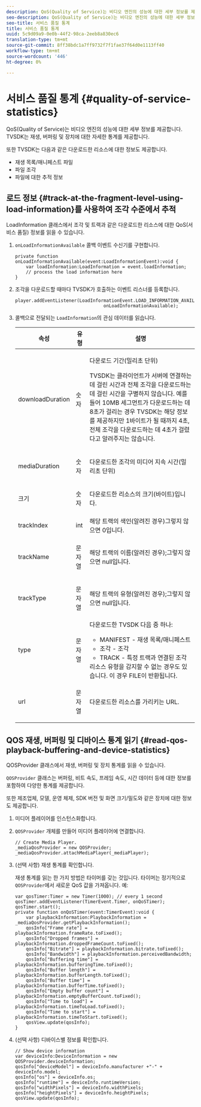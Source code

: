 ```yaml
---
description: QoS(Quality of Service)는 비디오 엔진의 성능에 대한 세부 정보를 제공합니다. TVSDK는 재생, 버퍼링 및 장치에 대한 자세한 통계를 제공합니다.
seo-description: QoS(Quality of Service)는 비디오 엔진의 성능에 대한 세부 정보를 제공합니다. TVSDK는 재생, 버퍼링 및 장치에 대한 자세한 통계를 제공합니다.
seo-title: 서비스 품질 통계
title: 서비스 품질 통계
uuid: 5c9d09a9-0e0b-44f2-98ca-2eeb8a830ec6
translation-type: tm+mt
source-git-commit: 8ff38bdc1a7ff9732f7f1fae37f64d0e1113ff40
workflow-type: tm+mt
source-wordcount: '446'
ht-degree: 0%

---
```



# 서비스 품질 통계 {#quality-of-service-statistics}

QoS(Quality of Service)는 비디오 엔진의 성능에 대한 세부 정보를 제공합니다. TVSDK는 재생, 버퍼링 및 장치에 대한 자세한 통계를 제공합니다.

또한 TVSDK는 다음과 같은 다운로드한 리소스에 대한 정보도 제공합니다.

* 재생 목록/매니페스트 파일
* 파일 조각
* 파일에 대한 추적 정보

## 로드 정보 {#track-at-the-fragment-level-using-load-information}를 사용하여 조각 수준에서 추적

LoadInformation 클래스에서 조각 및 트랙과 같은 다운로드한 리소스에 대한 QoS(서비스 품질) 정보를 읽을 수 있습니다.

1. `onLoadInformationAvailable` 콜백 이벤트 수신기를 구현합니다.

   ```
   private function onLoadInformationAvailable(event:LoadInformationEvent):void { 
       var loadInformation:LoadInformation = event.loadInformation; 
       // process the load information here     
   }
   ```

1. 조각을 다운로드할 때마다 TVSDK가 호출하는 이벤트 리스너를 등록합니다.

   ```
   player.addEventListener(LoadInformationEvent.LOAD_INFORMATION_AVAILABLE,  
                                    onLoadInformationAvailable);
   ```

1. 콜백으로 전달되는 `LoadInformation`의 관심 데이터를 읽습니다.

   <table id="table_75E61A2EB25E435DB631166A7FF64757"> 
   <thead> 
   <tr> 
      <th colname="col01" class="entry"> 속성 </th> 
      <th colname="col1" class="entry"> 유형 </th> 
      <th colname="col2" class="entry"> 설명 </th> 
   </tr> 
   </thead>
   <tbody> 
   <tr> 
      <td colname="col01"> <span class="codeph"> downloadDuration  </span> </td> 
      <td colname="col1"> <p>숫자 </p> </td> 
      <td colname="col2"> <p>다운로드 기간(밀리초 단위) </p> <p>TVSDK는 클라이언트가 서버에 연결하는 데 걸린 시간과 전체 조각을 다운로드하는 데 걸린 시간을 구별하지 않습니다. 예를 들어 10MB 세그먼트가 다운로드하는 데 8초가 걸리는 경우 TVSDK는 해당 정보를 제공하지만 1바이트가 될 때까지 4초, 전체 조각을 다운로드하는 데 4초가 걸렸다고 알려주지는 않습니다. </p> </td> 
   </tr> 
   <tr> 
      <td colname="col01"> <span class="codeph"> mediaDuration  </span> </td> 
      <td colname="col1"> <p>숫자 </p> </td> 
      <td colname="col2"> 다운로드한 조각의 미디어 지속 시간(밀리초 단위) </td> 
   </tr> 
   <tr> 
      <td colname="col01"> <span class="codeph"> 크기  </span> </td> 
      <td colname="col1"> <p>숫자 </p> </td> 
      <td colname="col2"> 다운로드한 리소스의 크기(바이트)입니다. </td> 
   </tr> 
   <tr> 
      <td colname="col01"> <span class="codeph"> trackIndex  </span> </td> 
      <td colname="col1"> <p>int </p> </td> 
      <td colname="col2"> 해당 트랙의 색인(알려진 경우)그렇지 않으면 0입니다. </td> 
   </tr> 
   <tr> 
      <td colname="col01"> <span class="codeph"> trackName  </span> </td> 
      <td colname="col1"> <p>문자열 </p> </td> 
      <td colname="col2"> 해당 트랙의 이름(알려진 경우);그렇지 않으면 null입니다. </td> 
   </tr> 
   <tr> 
      <td colname="col01"> <span class="codeph"> trackType  </span> </td> 
      <td colname="col1"> <p>문자열 </p> </td> 
      <td colname="col2"> 해당 트랙의 유형(알려진 경우);그렇지 않으면 null입니다. </td> 
   </tr> 
   <tr> 
      <td colname="col01"> <span class="codeph"> type  </span> </td> 
      <td colname="col1"> <p>문자열 </p> </td> 
      <td colname="col2"> 다운로드한 TVSDK 다음 중 하나: 
      <ul id="ul_FA02F42D109344F4866073908CA4E835"> 
      <li id="li_0E2D3EBCAB58477FB5EA526C54FACFFB">MANIFEST - 재생 목록/매니페스트 </li> 
      <li id="li_D7894C2F0CB64C909C6398288EA5683A">조각 - 조각 </li> 
      <li id="li_4D4FEDB7704C411B80891B5028B0C20E">TRACK - 특정 트랙과 연결된 조각 </li> 
      </ul> 리소스 유형을 감지할 수 없는 경우도 있습니다. 이 경우 FILE이 반환됩니다. </td> 
   </tr> 
   <tr> 
      <td colname="col01"> <span class="codeph"> url  </span> </td> 
      <td colname="col1"> <p>문자열 </p> </td> 
      <td colname="col2"> 다운로드한 리소스를 가리키는 URL. </td> 
   </tr> 
   </tbody> 
   </table>

## QOS 재생, 버퍼링 및 디바이스 통계 읽기 {#read-qos-playback-buffering-and-device-statistics}

QOSProvider 클래스에서 재생, 버퍼링 및 장치 통계를 읽을 수 있습니다.

`QOSProvider` 클래스는 버퍼링, 비트 속도, 프레임 속도, 시간 데이터 등에 대한 정보를 포함하여 다양한 통계를 제공합니다.

또한 제조업체, 모델, 운영 체제, SDK 버전 및 화면 크기/밀도와 같은 장치에 대한 정보도 제공합니다.

1. 미디어 플레이어를 인스턴스화합니다.
1. `QOSProvider` 개체를 만들어 미디어 플레이어에 연결합니다.

   ```
   // Create Media Player. 
   _mediaQosProvider = new QOSProvider; 
   _mediaQosProvider.attachMediaPlayer(_mediaPlayer);
   ```

1. (선택 사항) 재생 통계를 확인합니다.

   재생 통계를 읽는 한 가지 방법은 타이머를 갖는 것입니다. 타이머는 정기적으로 `QOSProvider`에서 새로운 QoS 값을 가져옵니다. 예:

   ```
   var qosTimer:Timer = new Timer(1000); // every 1 second  
   qosTimer.addEventListener(TimerEvent.Timer, onQoSTimer);  
   qosTimer.start(); 
   private function onQoSTimer(event:TimerEvent):void { 
       var playbackInformation:PlaybackInformation = _mediaQosProvider.getPlaybackInformation(); 
       qosInfo["Frame rate"] = playbackInformation.frameRate.toFixed();  
       qosInfo["Dropped frames"] = playbackInformation.droppedFrameCount.toFixed(); 
       qosInfo["Bitrate"] = playbackInformation.bitrate.toFixed(); 
       qosInfo["Bandwidth"] = playbackInformation.perceivedBandwidth; 
       qosInfo["Buffering time"] = playbackInformation.bufferingTime.toFixed(); 
       qosInfo["Buffer length"] = playbackInformation.bufferLength.toFixed();  
       qosInfo["Buffer time"] = playbackInformation.bufferTime.toFixed(); 
       qosInfo["Empty buffer count"] = playbackInformation.emptyBufferCount.toFixed();  
       qosInfo["Time to load"] = playbackInformation.timeToLoad.toFixed();  
       qosInfo["Time to start"] = playbackInformation.timeToStart.toFixed(); 
       qosView.update(qosInfo); 
   }
   ```

1. (선택 사항) 디바이스별 정보를 확인합니다.

   ```
   // Show device information 
   var deviceInfo:DeviceInformation = new QOSProvider.deviceInformation; 
   qosInfo["deviceModel"] = deviceInfo.manufacturer +"-" + deviceInfo.model; 
   qosInfo["os"] = deviceInfo.os;  
   qosInfo["runtime"] = deviceInfo.runtimeVersion;  
   qosInfo["widthPixels"] = deviceInfo.widthPixels;  
   qosInfo["heightPixels"] = deviceInfo.heightPixels; 
   qosView.update(qosInfo); 
   ```
